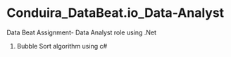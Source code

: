 # Conduira_DataBeat.io_Data-Analyst
Data Beat Assignment- Data Analyst role using .Net

1. Bubble Sort algorithm using c#
